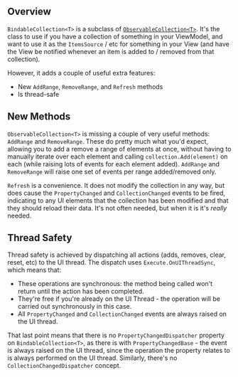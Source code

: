 Overview
--------

`BindableCollection<T>` is a subclass of [`ObservableCollection<T>`](http://msdn.microsoft.com/en-us/library/ms668604%28v=vs.110%29.aspx). It's the class to use if you have a collection of something in your ViewModel, and want to use it as the `ItemsSource` / etc for something in your View (and have the View be notified whenever an item is added to / removed from that collection).

However, it adds a couple of useful extra features:

 - New `AddRange`, `RemoveRange`, and `Refresh` methods
 - Is thread-safe


New Methods
-----------

`ObservableCollection<T>` is missing a couple of very useful methods: `AddRange` and `RemoveRange`.
These do pretty much what you'd expect, allowing you to add a remove a range of elements at once, without
having to manually iterate over each element and calling `collection.Add(element)` on each (while raising lots
of events for each element added). `AddRange` and `RemoveRange` will raise one set of events per range added/removed only.

`Refresh` is a convenience.
It does not modify the collection in any way, but does cause the `PropertyChanged` and `CollectionChanged` events to be fired, indicating to any UI elements that the collection has been modified and that they should reload their data.
It's not often needed, but when it is it's *really* needed.


Thread Safety
-------------

Thread safety is achieved by dispatching all actions (adds, removes, clear, reset, etc) to the UI thread. The dispatch uses `Execute.OnUIThreadSync`, which means that:

 - These operations are synchronous: the method being called won't return until the action has been completed.
 - They're free if you're already on the UI Thread - the operation will be carried out synchronously in this case.
 - All `PropertyChanged` and `CollectionChanged` events are always raised on the UI thread.

That last point means that there is no `PropertyChangedDispatcher` property on `BindableCollection<T>`, as there is with `PropertyChangedBase` - the event is always raised on the UI thread, since the operation the property relates to is always performed on the UI thread. Similarly, there's no `CollectionChangedDispatcher` concept.
